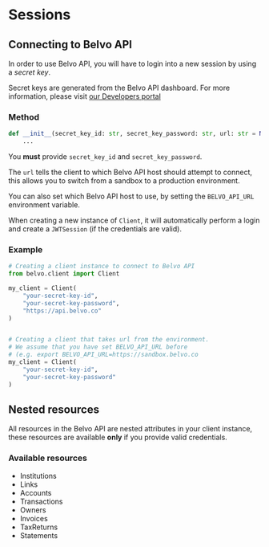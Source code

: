 # Sessions

## Connecting to Belvo API

In order to use Belvo API, you will have to login into a new session by using
a _secret key_.

Secret keys are generated from the Belvo API dashboard. For more information, please visit 
[our Developers portal](https://developers.belvo.co/docs/get-your-belvo-api-keys)

### Method

```python
def __init__(secret_key_id: str, secret_key_password: str, url: str = None) -> None:
    ...
```

You **must** provide `secret_key_id` and `secret_key_password`. 

The `url` tells the client to which Belvo API host should attempt to connect, 
this allows you to switch from a sandbox to a production environment.

You can also set which Belvo API host to use, by setting the `BELVO_API_URL`
environment variable.

When creating a new instance of `Client`, it will automatically perform a login
and create a `JWTSession` (if the credentials are valid).
 

### Example
```python
# Creating a client instance to connect to Belvo API
from belvo.client import Client

my_client = Client(
    "your-secret-key-id", 
    "your-secret-key-password", 
    "https://api.belvo.co"
)


# Creating a client that takes url from the environment.
# We assume that you have set BELVO_API_URL before 
# (e.g. export BELVO_API_URL=https://sandbox.belvo.co
my_client = Client(
    "your-secret-key-id", 
    "your-secret-key-password"
)
```

## Nested resources

All resources in the Belvo API are nested attributes in your client instance,
these resources are available **only** if you provide valid credentials.


### Available resources
* Institutions
* Links
* Accounts
* Transactions
* Owners
* Invoices
* TaxReturns
* Statements